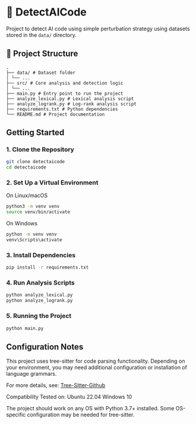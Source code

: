 # 🧪 DetectAICode

Project to detect AI code using simple perturbation strategy using datasets stored in the `data/` directory.

## 📁 Project Structure

```
.
├── data/ # Dataset folder
│ └── ...
├── src/ # Core analysis and detection logic
│ └── ...
├── main.py # Entry point to run the project
├── analyze_lexical.py # Lexical analysis script
├── analyze_logrank.py # Log-rank analysis script
├── requirements.txt # Python dependencies
└── README.md # Project documentation
```

## Getting Started

### 1. Clone the Repository

```bash
git clone detectaicode
cd detectaicode
```

### 2. Set Up a Virtual Environment

On Linux/macOS

```bash
python3 -m venv venv
source venv/bin/activate
```

On Windows

```bash
python -m venv venv
venv\Scripts\activate
```

### 3. Install Dependencies

```bash
pip install -r requirements.txt
```

### 4. Run Analysis Scripts

```bash
python analyze_lexical.py
python analyze_logrank.py
```

### 5. Running the Project

```bash
python main.py
```

## Configuration Notes

This project uses tree-sitter for code parsing functionality. Depending on your environment, you may need additional configuration or installation of language grammars.

For more details, see:
[Tree-Sitter-Github](https://github.com/Goldziher/tree-sitter-language-pack)

Compatibility
Tested on:
Ubuntu 22.04
Windows 10

The project should work on any OS with Python 3.7+ installed. Some OS-specific configuration may be needed for tree-sitter.
